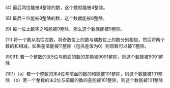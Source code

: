 (4) 最后两位能被4整除的数，这个数就能被4整除。

(8) 最后三位能被8整除的数，这个数就能被8整除。

(9) 每一位上数字之和能被9整除，那么这个数就能被9整除。

(11) 将一个数从右往左数，将奇数位上的数与偶数位上的数分别相加，然后将两个数的和相减，如果差值能被11整除（包括差值为0）则原数可以被11整除。

(9091) 若一个整数的末5位与前面的数的差能被9091整除，则这个数能被9091整除

(101)（a）若一个整数的末4位与前面的数的和能被101整除，则这个数能被101整除 （b）若一个整数的末2位与前面的数的差能被101整除，则这个数能被101整除
